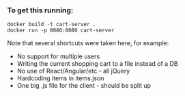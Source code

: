 ### To get this running:

```
docker build -t cart-server .
docker run -p 8080:8080 cart-server
```

Note that several shortcuts were taken here, for example:

- No support for multiple users
- Writing the current shopping cart to a file instead of a DB
- No use of React/Angular/etc - all jQuery
- Hardcoding items in items.json
- One big .js file for the client - should be split up
